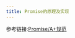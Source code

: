 ```yaml
---
title: Promise的原理及实现
---
```

参考链接:[Promise/A+规范][PromiseAplus]


[PromiseAplus]:https://promisesaplus.com/
